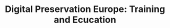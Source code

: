 ---
abstract: null
creators:
- Saikovič, Jelena
date: null
document_url: https://services.phaidra.univie.ac.at/api/object/o:294522/download
grand_parent: iPRES
institutions: []
keywords:
- beijing
landing_page_url: https://phaidra.univie.ac.at/o:294522
language: eng
layout: publication
license: CC BY-SA 3.0 AT
notes_url: null
parent: iPRES 2007
publication_type: presentation
size: 232595
slides_url: null
source_name: iPRES
stream_url: null
title: 'Digital Preservation Europe: Training and Ecucation'
year: 2007
---